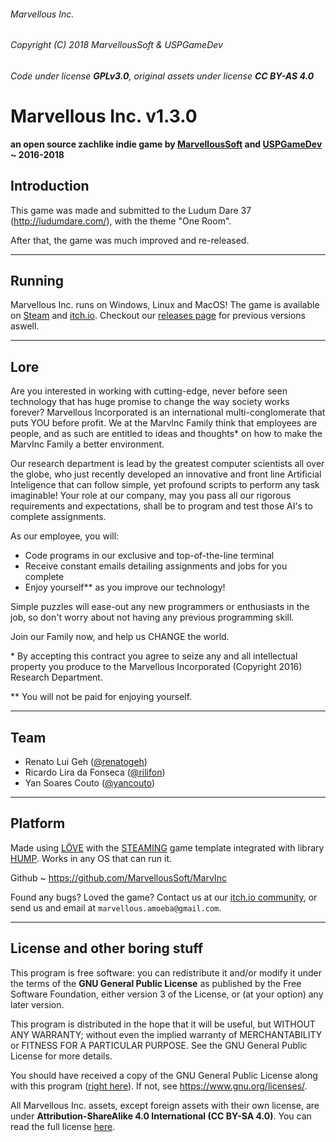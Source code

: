 ###### Marvellous Inc.
###### Copyright (C) 2018  MarvellousSoft & USPGameDev
###### Code under license **GPLv3.0**, original assets under license **CC BY-AS 4.0**

# Marvellous Inc. v1.3.0

**an open source zachlike indie game by [MarvellousSoft](https://marvelloussoft.github.io/) and [USPGameDev](https://uspgamedev.org/) ~ 2016-2018**

## Introduction

This game was made and submitted to the Ludum Dare 37 (http://ludumdare.com/), with the theme "One Room".

After that, the game was much improved and re-released.

----------------------------------------------------

## Running

Marvellous Inc. runs on Windows, Linux and MacOS!
The game is available on [Steam](https://store.steampowered.com/app/827940/Marvellous_Inc/) and [itch.io](https://marvellous.itch.io/marvellous-inc).
Checkout our [releases page](https://github.com/MarvellousSoft/MarvInc/releases) for previous versions aswell.

----------------------------------------------------

## Lore

Are you interested in working with cutting-edge, never before seen technology that has huge promise to change the way society works forever? Marvellous Incorporated is an international multi-conglomerate that puts YOU before profit. We at the MarvInc Family think that employees are people, and as such are entitled to ideas and thoughts\* on how to make the MarvInc Family a better environment.

Our research department is lead by the greatest computer scientists all over the globe, who just recently developed an innovative and front line Artificial Inteligence that can follow simple, yet profound scripts to perform any task imaginable! Your role at our company, may you pass all our rigorous requirements and expectations, shall be to program and test those AI's to complete assignments.

As our employee, you will:

- Code programs in our exclusive and top-of-the-line terminal
- Receive constant emails detailing assignments and jobs for you complete
- Enjoy yourself\*\* as you improve our technology!

Simple puzzles will ease-out any new programmers or enthusiasts in the job, so don't worry about not having any previous programming skill.

Join our Family now, and help us CHANGE the world.

\* By accepting this contract you agree to seize any and all intellectual property you produce to the Marvellous Incorporated (Copyright 2016) Research Department.

\*\* You will not be paid for enjoying yourself.

----------------------------------------------------

## Team

- Renato Lui Geh ([@renatogeh](https://github.com/renatogeh))
- Ricardo Lira da Fonseca ([@rilifon](https://github.com/rilifon))
- Yan Soares Couto ([@yancouto](https://github.com/yancouto))

----------------------------------------------------

## Platform

Made using [LÖVE](https://love2d.org/) with the [STEAMING](https://github.com/uspgamedev/STEAMING) game template integrated with library [HUMP](http://hump.readthedocs.org/).
Works in any OS that can run it.

Github
    ~ https://github.com/MarvellousSoft/MarvInc


Found any bugs? Loved the game? Contact us at our [itch.io community](https://marvellous.itch.io/marvellous-inc/community), or send us and email at `marvellous.amoeba@gmail.com`.

----------------------------------------------------

## License and other boring stuff

This program is free software: you can redistribute it and/or modify
it under the terms of the **GNU General Public License** as published by
the Free Software Foundation, either version 3 of the License, or
(at your option) any later version.

This program is distributed in the hope that it will be useful,
but WITHOUT ANY WARRANTY; without even the implied warranty of
MERCHANTABILITY or FITNESS FOR A PARTICULAR PURPOSE.  See the
GNU General Public License for more details.

You should have received a copy of the GNU General Public License
along with this program ([right here](https://github.com/MarvellousSoft/MarvInc/blob/dev/LICENSE.txt)). If not, see <https://www.gnu.org/licenses/>.

All Marvellous Inc. assets, except foreign assets with their own license, are under **Attribution-ShareAlike 4.0 International (CC BY-SA 4.0)**. You can read the full license [here](https://github.com/MarvellousSoft/MarvInc/blob/dev/marv/assets/ASSETS-LICENSE.txt).
